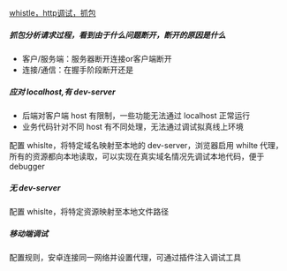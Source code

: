 [whistle，http调试，抓包](https://zhuanlan.zhihu.com/p/47029559)



##### 抓包分析请求过程，看到由于什么问题断开，断开的原因是什么

- 客户/服务端：服务器断开连接or客户端断开
- 连接/通信：在握手阶段断开还是





##### **应对 localhost,有 dev-server**

- 后端对客户端 host 有限制，一些功能无法通过 localhost 正常运行
- 业务代码针对不同 host 有不同处理，无法通过调试拟真线上环境

配置 whislte，将特定域名映射至本地的 dev-server，浏览器启用 whilte 代理，所有的资源都向本地读取，可以实现在真实域名情况先调试本地代码，便于 debugger



##### **无 dev-server**

配置 whislte，将特定资源映射至本地文件路径



##### **移动端调试**

配置规则，安卓连接同一网络并设置代理，可通过插件注入调试工具